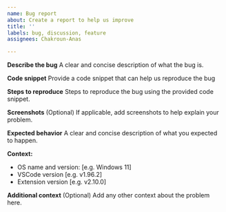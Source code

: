 ```yaml
---
name: Bug report
about: Create a report to help us improve
title: ''
labels: bug, discussion, feature
assignees: Chakroun-Anas

---
```


**Describe the bug**
A clear and concise description of what the bug is.

**Code snippet**
Provide a code snippet that can help us reproduce the bug

**Steps to reproduce**
Steps to reproduce the bug using the provided code snippet.

**Screenshots** (Optional)
If applicable, add screenshots to help explain your problem.

**Expected behavior**
A clear and concise description of what you expected to happen.

**Context:**
 - OS name and version: [e.g. Windows 11]
 - VSCode version [e.g. v1.96.2]
 - Extension version [e.g. v2.10.0]

**Additional context** (Optional)
Add any other context about the problem here.
